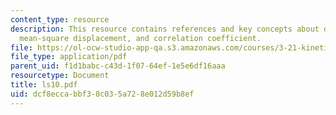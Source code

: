```yaml
---
content_type: resource
description: This resource contains references and key concepts about diffusing particles,
  mean-square displacement, and correlation coefficient.
file: https://ol-ocw-studio-app-qa.s3.amazonaws.com/courses/3-21-kinetic-processes-in-materials-spring-2006/dcf8eccabbf30c035a728e012d59b8ef_ls10.pdf
file_type: application/pdf
parent_uid: f1d1babc-c43d-1f07-64ef-1e5e6df16aaa
resourcetype: Document
title: ls10.pdf
uid: dcf8ecca-bbf3-0c03-5a72-8e012d59b8ef
---
```

